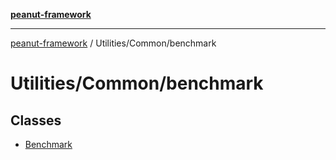 [**peanut-framework**](../../../README.md)

***

[peanut-framework](../../../modules.md) / Utilities/Common/benchmark

# Utilities/Common/benchmark

## Classes

- [Benchmark](classes/Benchmark.md)
